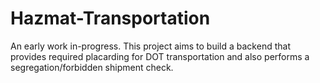 # Hazmat-Transportation
An early work in-progress.
This project aims to build a backend that provides required placarding for DOT transportation and also performs a segregation/forbidden shipment check.
